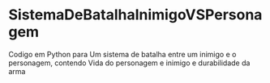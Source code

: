 # SistemaDeBatalhaInimigoVSPersonagem
Codigo em Python para Um sistema de batalha entre um inimigo e o personagem, contendo Vida do personagem e inimigo e durabilidade da arma
